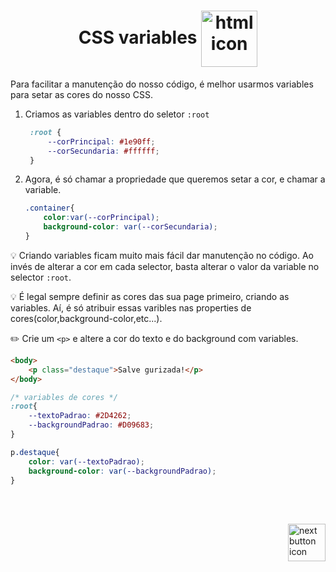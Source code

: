 <h1 align="center">
    CSS variables
    <img src="https://cdn-icons-png.flaticon.com/512/4215/4215538.png" alt="html icon" width="90px" align="center" >
</h1>

Para facilitar a manutenção do nosso código, é melhor usarmos variables para setar as cores do nosso CSS.


1. Criamos as variables dentro do seletor `:root`
   ```css
    :root {
        --corPrincipal: #1e90ff;
        --corSecundaria: #ffffff;
    }
   ```

2. Agora, é só chamar a propriedade que queremos setar a cor, e chamar a variable.

    ```css
    .container{
        color:var(--corPrincipal);
        background-color: var(--corSecundaria);
    }
    ```

:bulb: Criando variables ficam muito mais fácil dar manutenção no código. Ao invés de alterar a cor em cada selector, basta alterar o valor da variable no selector `:root`.


:bulb: É legal sempre definir as cores das sua page primeiro, criando as variables. Aí, é só atribuir essas varibles nas properties de cores(color,background-color,etc...).
<br>

:pencil2: Crie um `<p>` e altere a cor do texto e do background com variables.

```html
<body>
    <p class="destaque">Salve gurizada!</p>
</body>
```

```css
/* variables de cores */
:root{
    --textoPadrao: #2D4262;
    --backgroundPadrao: #D09683;
}

p.destaque{
    color: var(--textoPadrao);
    background-color: var(--backgroundPadrao);
}
```


<br>
<br>

<!-- Next page button-->
[<img src="https://cdn-icons-png.flaticon.com/512/5553/5553581.png" alt="next button icon" width="60px" align="right">](../6.media_query_responsividade/media_query_responsividade.md)
